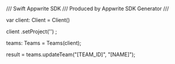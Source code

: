 /// Swift Appwrite SDK
/// Produced by Appwrite SDK Generator
///

var client: Client = Client()

client
    .setProject('')
;

teams: Teams =  Teams(client);

result = teams.updateTeam("[TEAM_ID]", "[NAME]");
